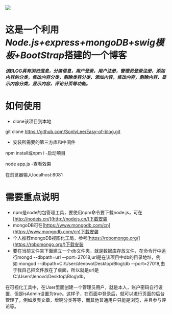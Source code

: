 ﻿![](http://i.imgur.com/SdxR7FL.jpg)

# 这是一个利用*Node.js+express+mongoDB+swig模板+BootStrap*搭建的一个博客

##### 该BLOG具有浏览信息，分类信息，用户登录，用户注册，管理员登录注册，添加内容的分类，修改内容分类，删除类容分类，添加内容，修改内容，删除内容，显示内容分类，显示内容，评论分页等功能。

# 如何使用
- clone该项目到本地


git clone https://github.com/SonlyLee/Easy-of-blog.git
- 安装所需要的第三方库和中间件


npm install或npm i
-启动项目


node app.js
-查看效果


在浏览器输入localhost:8081

# 需要重点说明
- npm是node的包管理工具，要使用npm命令要下载node.js，可在[http://nodejs.cn/](http://nodejs.cn/)下载安装
- mongoDB可在[https://www.mongodb.com/cn](https://www.mongodb.com/cn)下载安装
- 个人推荐mongoDB视图化工局，参考[https://robomongo.org/](https://robomongo.org/)下载安装
- 要在当前文件夹下面建立一个db文件夹，就是数据库存放文件，在命令行中运行mongd --dbpath=url --port=27018,url是在该项目中db的目录地址，例如:mongod --dbpath=C:\Users\lenovo\Desktop\Blog\db --port=27018,由于我自己把文件放在了桌面，所以就是url是C:\Users\lenovo\Desktop\Blog\db。


在可视化工具中，在User里面创建一个管理员用户，就是本人，账户密码自行设置，但是isAdmin设置为true。这样子，在页面中登录后，就可以进行页面的后台管理了，例如发表文章，增啊分类等等，而其他普通用户只能是浏览，并且参与评论等。
